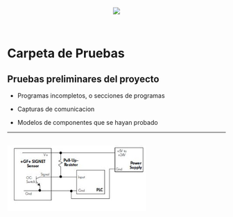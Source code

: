 <br/>
<p align="center">
  <img src="https://avatars2.githubusercontent.com/u/15052789?v=3&s=200">
</p>
<br/>

# Carpeta de Pruebas

## Pruebas preliminares del proyecto

* Programas incompletos, o secciones de programas

* Capturas de comunicacion

* Modelos de componentes que se hayan probado

---
![example diagram for wiring with a PLC input.JPG](/Pruebas/example%20diagram%20for%20wiring%20with%20a%20PLC%20input.JPG)
---
